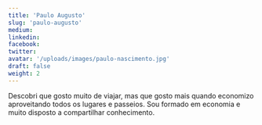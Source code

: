 ```yaml
---
title: 'Paulo Augusto'
slug: 'paulo-augusto'
medium:
linkedin:
facebook:
twitter:
avatar: '/uploads/images/paulo-nascimento.jpg'
draft: false
weight: 2
---
```


Descobri que gosto muito de viajar, mas que gosto mais quando economizo aproveitando todos os lugares e passeios. Sou formado em economia e muito disposto a compartilhar conhecimento.
